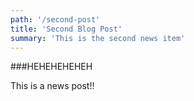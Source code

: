 ```yaml
---
path: '/second-post'
title: 'Second Blog Post'
summary: 'This is the second news item'
---
```


###HEHEHEHEHEH

This is a news post!!